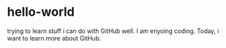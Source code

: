 # hello-world
trying to learn stuff i can do with GitHub
well. I am enyoing coding. Today, i want to learn more about GitHub.
